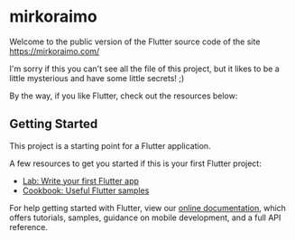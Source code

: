 # mirkoraimo

Welcome to the public version of the Flutter source code of the site https://mirkoraimo.com/

I'm sorry if this you can't see all the file of this project,
but it likes to be a little mysterious and have some little secrets! ;) 

By the way, if you like Flutter, check out the resources below:

## Getting Started

This project is a starting point for a Flutter application.

A few resources to get you started if this is your first Flutter project:

- [Lab: Write your first Flutter app](https://flutter.dev/docs/get-started/codelab)
- [Cookbook: Useful Flutter samples](https://flutter.dev/docs/cookbook)

For help getting started with Flutter, view our
[online documentation](https://flutter.dev/docs), which offers tutorials,
samples, guidance on mobile development, and a full API reference.
